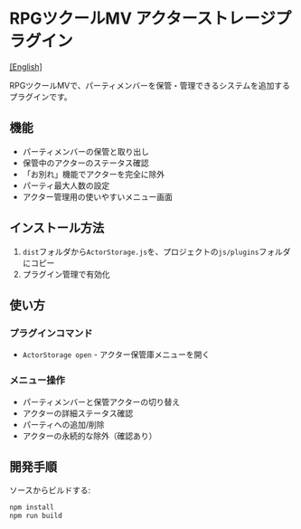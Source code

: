 
# RPGツクールMV アクターストレージプラグイン

[[English]](docs/README.en.md)

RPGツクールMVで、パーティメンバーを保管・管理できるシステムを追加するプラグインです。

## 機能

- パーティメンバーの保管と取り出し
- 保管中のアクターのステータス確認
- 「お別れ」機能でアクターを完全に除外
- パーティ最大人数の設定
- アクター管理用の使いやすいメニュー画面

## インストール方法

1. `dist`フォルダから`ActorStorage.js`を、プロジェクトの`js/plugins`フォルダにコピー
2. プラグイン管理で有効化

## 使い方

### プラグインコマンド

- `ActorStorage open` - アクター保管庫メニューを開く

### メニュー操作

- パーティメンバーと保管アクターの切り替え
- アクターの詳細ステータス確認
- パーティへの追加/削除
- アクターの永続的な除外（確認あり）

## 開発手順

ソースからビルドする:
```sh
npm install
npm run build
```
